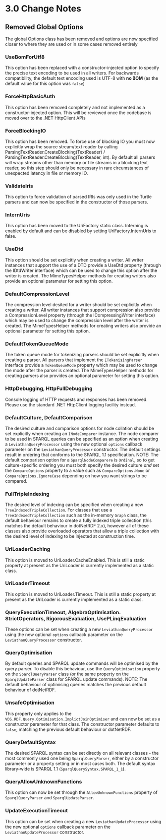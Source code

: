 # 3.0 Change Notes

## Removed Global Options
The global Options class has been removed and options are now specified closer to where they are used or in some cases removed entirely

### UseBomForUtf8
This option has been replaced with a constructor-injected option to specify the precise text encoding to be used in all writers. For backwards compatibility, the default text encoding used is UTF-8 with **no BOM** (as the default value for this option was `false`)

### ForceHttpBasicAuth
This option has been removed completely and not implemented as a constructor-injected option. This will be reviewed once the codebase is moved over to the .NET HttpClient APIs

### ForceBlockingIO
This option has been removed. To force use of blocking IO you must now explicitly wrap the source stream/text reader by calling ParsingTextReader.CreateBlocking(TextReader) / ParsingTextReader.CreateBlocking(TextReader, int). By default all parsers will wrap streams other than memory or file streams in a blocking text reader, so this step should only be necessary in rare circumstances of unexpected latency in file or memory IO. 

### ValidateIris

This option to force validation of parsed IRIs was only used in the Turtle parsers and can now be specified in the constructor of those parsers.

### InternUris
This option has been moved to the UriFactory static class. Interning is enabled by default and can be disabled by setting UriFactory.InternUris to false.

### UseDtd
This option should be set explicitly when creating a writer. All writer instances that support the use of a DTD provide a UseDtd property (through the IDtdWriter interface) which can be used to change this option after the writer is created. The MimeTypesHelper methods for creating writers also provide an optional parameter for setting this option.

### DefaultCompressionLevel
The compression level desited for a writer should be set explicitly when creating a writer. All writer instances that support compression also provide a CompressionLevel property (through the ICompressingWriter interface) which may be used to change the compression level after the writer is created. The MimeTypesHelper methods for creating writers also provide an optional parameter for setting this option.

### DefaultTokenQueueMode
The token queue mode for tokenizing parsers should be set explicitly when creating a parser. All parsers that implement the `ITokenisingParser` interface provide a `TokenQueueMode` property which may be used to change the mode after the parser is created. The MimeTypesHelper methods for creating parsers also provides an optional parameter for setting this option.

### HttpDebugging, HttpFullDebugging
Console logging of HTTP requests and responses has been removed. Please use the standard .NET HttpClient logging facility instead.

### DefaultCulture, DefaultComparison
The desired culture and comparison options for node collation should be set explicitly when creating an `INodeComparer` instance. The node comparer to be used in SPARQL queries can be specified as an option when creating a `LeviathanQueryProcessor` using the new optional `options` callback parameter on the `LeviathanQueryProcessor` constructor. The default settings result in ordering that conforms to the SPARQL 1.1 specification. NOTE: The default comparison option for a `SparqlNodeComparere` is `Ordinal`, so to get culture-specific ordering you must both specify the desired culture *and* set the `CompareOptions` property to a value such as `CompareOptions.None` or `CompareOptions.IgnoreCase` depending on how you want strings to be compared.

### FullTripleIndexing
The desired level of indexing can be specified when creating a new `TreeIndexedTripleCollection`. For classes that use a `TreeIndexedTripleCollection` such as the in-memory `Graph` class, the default behaviour remains to create a fully indexed triple collection (this matches the default behaviour in dotNetRDF 2.x), however all of these classes also provide overloaded operators that allow a triple collection with the desired level of indexing to be injected at construction time. 

### UriLoaderCaching
This option is moved to UriLoader.CacheEnabled. This is still a static property at present as the UriLoader is currently implemented as a static class.

### UriLoaderTimeout
This option is moved to UriLoader.Timeout. This is still a static property at present as the UriLoader is currently implemented as a static class.

### QueryExecutionTimeout, AlgebraOptimisation. StrictOperators, RigorousEvaluation, UsePLinqEvaluation
These options can be set when creating a new `LeviathanQueryProcessor` using the new optional `options` callback parameter on the `LeviathanQueryProcessor` constructor.

### QueryOptimisation
By default queries and SPARQL update commands will be optimised by the query parser. To disable this behaviour, use the `QueryOptimisation` property on the `SparqlQueryParser` class (or the same property on the `SparqlUpdateParser` class for SPARQL update commands). NOTE: The default behaviour of optimising queries matches the previous default behaviour of dotNetRDF.

### UnsafeOptimisation
This property only applies to the `VDS.RDF.Query.Optimisation.ImplictJoinOptimiser` and can now be set as a constructor parameter for that class. The constructor parameter defaults to `false`, matching the previous default behaviour or dotNetRDF.

### QueryDefaultSyntax
The desired SPARQL syntax can be set directly on all relevant classes - the most commonly used one being `SparqlQueryParser`, either by a constructor parameter or a property setting or in most cases both. 
The default syntax library-wide is SPARQL 1.1 (`SparqlQuerySyntax.SPARQL_1_1`).

### QueryAllowUnknownFunctions
This option can now be set through the `AllowUnknownFunctions` property of `SparqlQueryParser` and `SparqlUpdateParser`.

### UpdateExecutionTimeout
This option can be set when creating a new `LeviathanUpdateProcessor` using the new optional `options` callback parameter on the `LeviathanUpdateProcessor` constructor.

